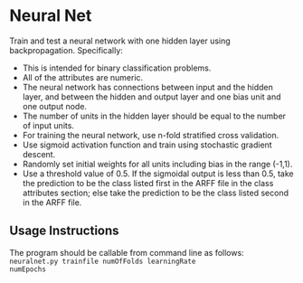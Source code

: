 # Neural Net

Train and test a neural network with one hidden layer using backpropagation. Specifically:
* This is intended for binary classification problems.
* All of the attributes are numeric.
* The neural network has connections between input and the hidden layer, and between the hidden and output layer and one bias unit and one output node.
* The number of units in the hidden layer should be equal to the number of input units.
* For training the neural network, use n-fold stratified cross validation.
* Use sigmoid activation function and train using stochastic gradient descent.
* Randomly set initial weights for all units including bias in the range (-1,1).
* Use a threshold value of 0.5. If the sigmoidal output is less than 0.5, take the prediction to be the class listed first in the ARFF file in the class attributes section; else take the prediction to be the class listed second in the ARFF file.

## Usage Instructions
The program should be callable from command line as follows: </br>
<code>neuralnet.py trainfile numOfFolds learningRate numEpochs</code>
